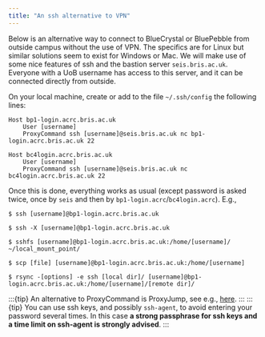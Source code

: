 ```yaml
---
title: "An ssh alternative to VPN"
---
```


Below is an alternative way to connect to BlueCrystal or BluePebble from outside campus without the use of VPN. The specifics are for Linux but similar solutions seem to exist for Windows or Mac. We will make use of some nice features of ssh and the bastion server `seis.bris.ac.uk`. Everyone with a UoB username has access to this server, and it can be connected directly from outside.

On your local machine, create or add to the file `~/.ssh/config` the following lines:
```console
Host bp1-login.acrc.bris.ac.uk
	User [username]
	ProxyCommand ssh [username]@seis.bris.ac.uk nc bp1-login.acrc.bris.ac.uk 22

Host bc4login.acrc.bris.ac.uk
	User [username]
	ProxyCommand ssh [username]@seis.bris.ac.uk nc bc4login.acrc.bris.ac.uk 22
```

Once this is done, everything works as usual (except password is asked twice, once by `seis` and then by `bp1-login.acrc`/`bc4login.acrc`). E.g.,
```console
$ ssh [username]@bp1-login.acrc.bris.ac.uk
```
```console
$ ssh -X [username]@bp1-login.acrc.bris.ac.uk
```
```console
$ sshfs [username]@bp1-login.acrc.bris.ac.uk:/home/[username]/ ~/local_mount_point/
```
```console
$ scp [file] [username]@bp1-login.acrc.bris.ac.uk:/home/[username]
```
```console
$ rsync -[options] -e ssh [local dir]/ [username]@bp1-login.acrc.bris.ac.uk:/home/[username]/[remote dir]/
```
:::{tip} 
An alternative to ProxyCommand is ProxyJump, see e.g., [here](https://en.wikibooks.org/wiki/OpenSSH/Cookbook/Proxies_and_Jump_Hosts#Passing_Through_One_or_More_Gateways_Using_ProxyJump).
:::
:::{tip}
You can use ssh keys, and possibly `ssh-agent`, to avoid entering your password several times. In this case **a strong passphrase for ssh keys and a time limit on ssh-agent is strongly advised**.
:::
